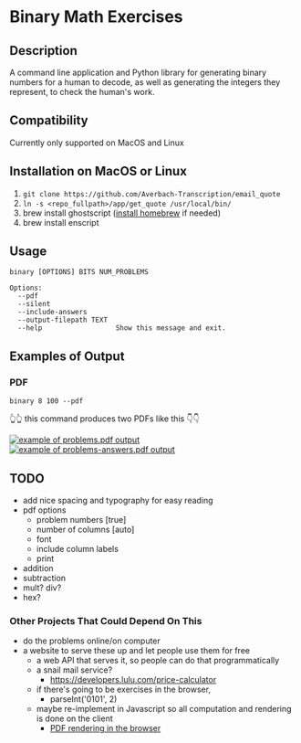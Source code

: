 # Binary Math Exercises

## Description

A command line application and Python library for generating binary numbers for a human to decode, as well as generating the integers they represent, to check the human's work.

## Compatibility

Currently only supported on MacOS and Linux

## Installation on MacOS or Linux
1) `git clone https://github.com/Averbach-Transcription/email_quote`
2) `ln -s <repo_fullpath>/app/get_quote /usr/local/bin/`
3) brew install ghostscript ([install homebrew](https://brew.sh) if needed)
4) brew install enscript

## Usage
```
binary [OPTIONS] BITS NUM_PROBLEMS

Options:
  --pdf
  --silent
  --include-answers
  --output-filepath TEXT
  --help                  Show this message and exit.

```

## Examples of Output

### PDF

```binary 8 100 --pdf```

👆👆 this command produces two PDFs like this 👇👇

[![example of problems.pdf output](examples/problems.png)](https://github.com/zevaverbach/binary_quiz/examples/problems.pdf)
[![example of problems-answers.pdf output](examples/problems-answers.png)](https://github.com/zevaverbach/binary_quiz/examples/problems-answers.pdf)

## TODO
- add nice spacing and typography for easy reading
- pdf options
  - problem numbers [true]
  - number of columns [auto]
  - font
  - include column labels
  - print
- addition
- subtraction
- mult? div?
- hex?

### Other Projects That Could Depend On This
- do the problems online/on computer
- a website to serve these up and let people use them for free
  - a web API that serves it, so people can do that programmatically
  - a snail mail service?
    - https://developers.lulu.com/price-calculator
  - if there's going to be exercises in the browser,
    - parseInt('0101', 2)
  - maybe re-implement in Javascript so all computation and rendering is done on the client
    - [PDF rendering in the browser](https://pspdfkit.com/blog/2018/render-pdfs-in-the-browser-with-pdf-js/)
